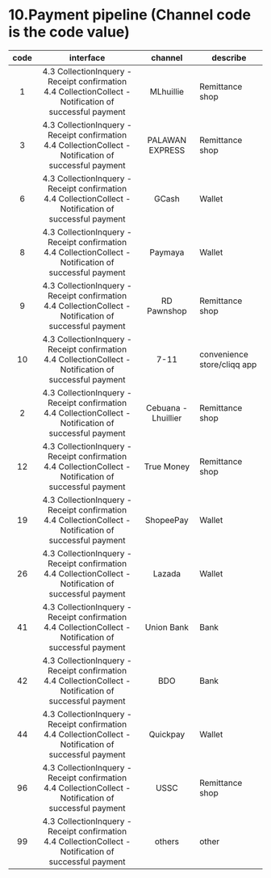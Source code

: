 # 10.Payment pipeline (Channel code is the code value)



| code      | interface    |channel| describe|
| :-------------------------: | :----------------------------------------: |:-----:| --------------------------------| 
|1|4.3 CollectionInquery - Receipt confirmation <br> 4.4 CollectionCollect - Notification of successful payment|MLhuillie|Remittance shop|
|3|4.3 CollectionInquery - Receipt confirmation <br> 4.4 CollectionCollect - Notification of successful payment|PALAWAN EXPRESS|Remittance shop|  
|6|4.3 CollectionInquery - Receipt confirmation <br> 4.4 CollectionCollect - Notification of successful payment|GCash|Wallet|  
|8|4.3 CollectionInquery - Receipt confirmation <br> 4.4 CollectionCollect - Notification of successful payment|Paymaya|Wallet|
|9|4.3 CollectionInquery - Receipt confirmation <br> 4.4 CollectionCollect - Notification of successful payment|RD Pawnshop|Remittance shop|
|10|4.3 CollectionInquery - Receipt confirmation <br> 4.4 CollectionCollect - Notification of successful payment|7-11|convenience store/cliqq app|
|2|4.3 CollectionInquery - Receipt confirmation <br> 4.4 CollectionCollect - Notification of successful payment|Cebuana - Lhuillier|Remittance shop|
|12|4.3 CollectionInquery - Receipt confirmation <br> 4.4 CollectionCollect - Notification of successful payment|True Money|Remittance shop|
|19|4.3 CollectionInquery - Receipt confirmation <br> 4.4 CollectionCollect - Notification of successful payment|ShopeePay|Wallet|
|26|4.3 CollectionInquery - Receipt confirmation <br> 4.4 CollectionCollect - Notification of successful payment|Lazada|Wallet|
|41|4.3 CollectionInquery - Receipt confirmation <br> 4.4 CollectionCollect - Notification of successful payment|Union Bank|Bank|
|42|4.3 CollectionInquery - Receipt confirmation <br> 4.4 CollectionCollect - Notification of successful payment|BDO|Bank|
|44|4.3 CollectionInquery - Receipt confirmation <br> 4.4 CollectionCollect - Notification of successful payment|Quickpay|Wallet|
|96|4.3 CollectionInquery - Receipt confirmation <br> 4.4 CollectionCollect - Notification of successful payment|USSC|Remittance shop|
|99|4.3 CollectionInquery - Receipt confirmation <br> 4.4 CollectionCollect - Notification of successful payment|others|other|



<!-- 分隔线  -->

